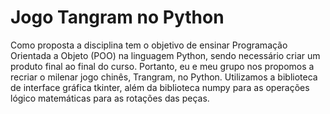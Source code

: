 #   Jogo Tangram no Python
Como proposta a disciplina tem o objetivo de ensinar Programação Orientada a Objeto (POO) na linguagem Python, sendo necessário criar um produto final ao final do curso. 
Portanto, eu e meu grupo nos propomos a recriar o milenar jogo chinês, Trangram, no Python. Utilizamos a biblioteca de interface gráfica tkinter, além da biblioteca numpy para as operações lógico matemáticas para as rotações das peças. 

